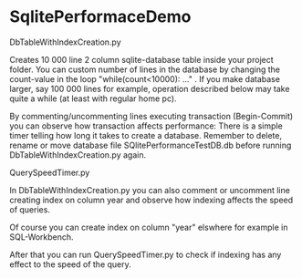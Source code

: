 # SqlitePerformaceDemo
DbTableWithIndexCreation.py

Creates 10 000 line 2 column sqlite-database table inside your project folder. 
You can custom number of lines in the database by changing the count-value in the loop "while(count<10000): ..." .
If you make database larger, say 100 000 lines for example, operation described below may take quite a while (at least with regular home pc). 

By commenting/uncommenting lines executing transaction (Begin-Commit) you can observe how transaction affects performance: 
There is a simple timer telling how long it takes to create a database.
Remember to delete, rename or move database file SQlitePerformanceTestDB.db before running DbTableWithIndexCreation.py again.

QuerySpeedTimer.py

In DbTableWithIndexCreation.py you can also comment or uncomment line creating index on column year and observe how indexing affects the speed of queries.

Of course you can create index on column "year" elswhere for example in SQL-Workbench.

After that you can run QuerySpeedTimer.py to check if indexing has any effect to the speed of the query.


